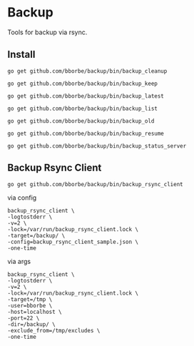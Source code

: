 # Backup

Tools for backup via rsync.

## Install

`go get github.com/bborbe/backup/bin/backup_cleanup`

`go get github.com/bborbe/backup/bin/backup_keep`

`go get github.com/bborbe/backup/bin/backup_latest`

`go get github.com/bborbe/backup/bin/backup_list`

`go get github.com/bborbe/backup/bin/backup_old`

`go get github.com/bborbe/backup/bin/backup_resume`

`go get github.com/bborbe/backup/bin/backup_status_server`

## Backup Rsync Client

`go get github.com/bborbe/backup/bin/backup_rsync_client`

via config

```
backup_rsync_client \
-logtostderr \
-v=2 \
-lock=/var/run/backup_rsync_client.lock \
-target=/backup/ \
-config=backup_rsync_client_sample.json \
-one-time
```

via args

```
backup_rsync_client \
-logtostderr \
-v=2 \
-lock=/var/run/backup_rsync_client.lock \
-target=/tmp \
-user=bborbe \
-host=localhost \
-port=22 \
-dir=/backup/ \
-exclude_from=/tmp/excludes \
-one-time
```
